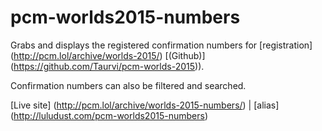 # pcm-worlds2015-numbers
Grabs and displays the registered confirmation numbers for [registration] (http://pcm.lol/archive/worlds-2015/)  [(Github)] (https://github.com/Taurvi/pcm-worlds-2015)).

Confirmation numbers can also be filtered and searched.

[Live site] (http://pcm.lol/archive/worlds-2015-numbers/) | [alias] (http://luludust.com/pcm-worlds2015-numbers)
